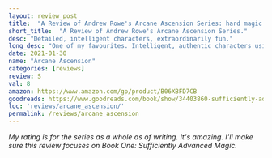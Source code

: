 ```yaml
---
layout: review_post
title:  "A Review of Andrew Rowe's Arcane Ascension Series: hard magic done right"
short_title:  "A Review of Andrew Rowe's Arcane Ascension Series."
desc: "Detailed, intelligent characters, extraordinarily fun."
long_desc: "One of my favourites. Intelligent, authentic characters using deep magic systems to creatively solve interesting and unexpected problems."
date: 2021-01-30
name: "Arcane Ascension"
categories: [reviews]
review: S
val: 8
amazon: https://www.amazon.com/gp/product/B06XBFD7CB
goodreads: https://www.goodreads.com/book/show/34403860-sufficiently-advanced-magic
loc: 'reviews/arcane_ascension/'
permalink: /reviews/arcane_ascension
---
```


*My rating is for the series as a whole as of writing. It's amazing. I'll make sure this review focuses on Book One: Sufficiently Advanced Magic.*

